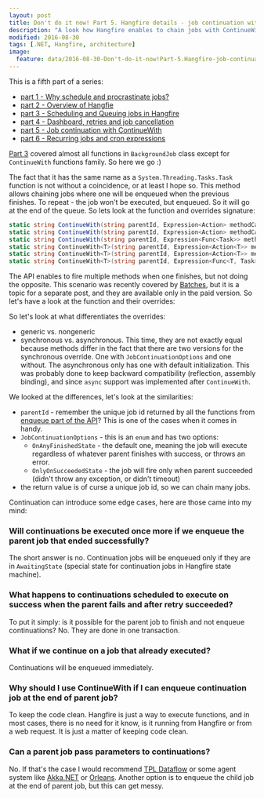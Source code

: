 ```yaml
---
layout: post
title: Don't do it now! Part 5. Hangfire details - job continuation with ContinueWith
description: "A look how Hangfire enables to chain jobs with ContinueWith"
modified: 2016-08-30
tags: [.NET, Hangfire, architecture]
image:
  feature: data/2016-08-30-Don't-do-it-now!Part-5.Hangfire-job-continuation,-ContinueWith/logo.jpg
---
```


This is a fifth part of a series:

- [part 1 - Why schedule and procrastinate jobs?](/Don't-do-it)
- [part 2 - Overview of Hangfie](/Don't-do-it-now!-Part-2.-Background-tasks,-job-queuing-and-scheduling-with-Hangfire/)
- [part 3 - Scheduling and Queuing jobs in Hangfire](/Don't-do-it-now!-Part-3.-Hangfire-details-jobs/)
- [part 4 - Dashboard, retries and job cancellation](/Don't-do-it-now!-Part-4.-Hangfire-details-dashboard,-retries-and-job-cancellation/)
- [part 5 - Job continuation with ContinueWith](/Don't-do-it-now!-Part-5.-Hangfire-job-continuation,-ContinueWith/)
- [part 6 - Recurring jobs and cron expressions](/Don't-do-it-now!-Part-6.-Hangfire-recurring-jobs/)

[Part 3](/Don't-do-it-now!-Part-3.-Hangfire-details-jobs/) covered almost all functions in `BackgroundJob` class except for `ContinueWith` functions family. So here we go :)

The fact that it has the same name as a `System.Threading.Tasks.Task` function is not without a coincidence, or at least I hope so. This method allows chaining jobs where one will be enqueued when the previous finishes. To repeat - the job won't be executed, but enqueued. So it will go at the end of the queue.
So lets look at the function and overrides signature:

```csharp
static string ContinueWith(string parentId, Expression<Action> methodCall);
static string ContinueWith(string parentId, Expression<Action> methodCall, JobContinuationOptions options);
static string ContinueWith(string parentId, Expression<Func<Task>> methodCall, JobContinuationOptions options = JobContinuationOptions.OnlyOnSucceededState);    
static string ContinueWith<T>(string parentId, Expression<Action<T>> methodCall);
static string ContinueWith<T>(string parentId, Expression<Action<T>> methodCall, JobContinuationOptions options);
static string ContinueWith<T>(string parentId, Expression<Func<T, Task>> methodCall, JobContinuationOptions options = JobContinuationOptions.OnlyOnSucceededState);
```

The API enables to fire multiple methods when one finishes, but not doing the opposite. This scenario was recently covered by [Batches](http://docs.hangfire.io/en/latest/background-methods/using-batches.html), but it is a topic for a separate post, and they are available only in the paid version. So let's have a look at the function and their overrides:

So let's look at what differentiates the overrides:

- generic vs. nongeneric
- synchronous vs. asynchronous. This time, they are not exactly equal because methods differ in the fact that there are two versions for the synchronous override. One with `JobContinuationOptions` and one without. The asynchronous only has one with default initialization. This was probably done to keep backward compatibility (reflection, assembly binding), and since `async` support was implemented after `ContinueWith`. 

We looked at the differences, let's look at the similarities:

- `parentId` - remember the unique job id returned by all the functions from [enqueue part of the API](/Don't-do-it-now!-Part-3.-Hangfire-details-jobs/)? This is one of the cases when it comes in handy.
- `JobContinuationOptions` - this is an `enum` and has two options:
    - `OnAnyFinishedState` - the default one, meaning the job will execute regardless of whatever parent finishes with success, or throws an error. 
    - `OnlyOnSucceededState` - the job will fire only when parent succeeded (didn't throw any exception, or didn't timeout)
- the return value is of curse a unique job id, so we can chain many jobs.

Continuation can introduce some edge cases, here are those came into my mind:
### Will continuations be executed once more if we enqueue the parent job that ended successfully?
The short answer is no. Continuation jobs will be enqueued only if they are in `AwaitingState` (special state for continuation jobs in Hangfire state machine).

### What happens to continuations scheduled to execute on success when the parent fails and after retry succeeded?
To put it simply: is it possible for the parent job to finish and not enqueue continuations?
No. They are done in one transaction. 

### What if we continue on a job that already executed?
Continuations will be enqueued immediately.

### Why should I use ContinueWith if I can enqueue continuation job at the end of parent job?
To keep the code clean. Hangfire is just a way to execute functions, and in most cases, there is no need for it know, is it running from Hangfire or from a web request. It is just a matter of keeping code clean. 

### Can a parent job pass parameters to continuations?
No. If that's the case I would recommend [TPL Dataflow](https://msdn.microsoft.com/en-us/library/hh228603(v=vs.110).aspx) or some agent system like [Akka.NET](http://getakka.net/) or [Orleans](https://github.com/dotnet/orleans). Another option is to enqueue the child job at the end of parent job, but this can get messy. 